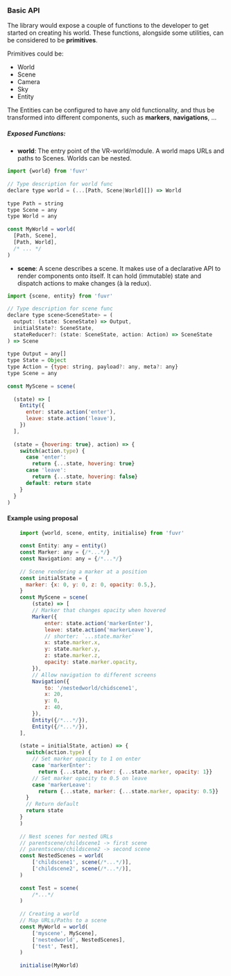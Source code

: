 
###  Basic API

The library would expose a couple of functions to the developer to get started on creating his world.
These functions, alongside some utilities, can be considered to be **primitives**.

Primitives could be:  

* World
* Scene
* Camera
* Sky
* Entity

The Entities can be configured to have any old functionality, and thus be transformed into different components, 
such as **markers**, **navigations**, ...

##### Exposed Functions:

* **world**: The entry point of the VR-world/module.
A world maps URLs and paths to Scenes. Worlds can be nested.
```javascript
import {world} from 'fuvr'
  
// Type description for world func
declare type world = (...[Path, Scene|World][]) => World
  
type Path = string
type Scene = any
type World = any
  
const MyWorld = world(
  [Path, Scene],
  [Path, World],
  /* ... */
)
```  

* **scene**: A scene describes a scene. It makes use of a declarative API to render 
components onto itself. It can hold (immutable) state and dispatch actions to make 
changes (à la redux). 
```javascript
import {scene, entity} from 'fuvr'
  
// Type description for scene func
declare type scene<SceneState> = (
  output: (state: SceneState) => Output,
  initialState?: SceneState,
  stateReducer?: (state: SceneState, action: Action) => SceneState
) => Scene
  
type Output = any[]
type State = Object
type Action = {type: string, payload?: any, meta?: any}
type Scene = any
  
const MyScene = scene(
  
  (state) => [
    Entity({
      enter: state.action('enter'),
      leave: state.action('leave'),
    })
  ],
  
  (state = {hovering: true}, action) => {
    switch(action.type) {
      case 'enter':
        return {...state, hovering: true}
      case 'leave':
        return {...state, hovering: false}
      default: return state
    }
  }
)
````

#### Example using proposal

```javascript
    import {world, scene, entity, initialise} from 'fuvr'
    
    const Entity: any = entity()
    const Marker: any = {/*...*/}
    const Navigation: any = {/*...*/}
        
    // Scene rendering a marker at a position
    const initialState = {
      marker: {x: 0, y: 0, z: 0, opacity: 0.5,},
    }
    const MyScene = scene(
        (state) => [
        // Marker that changes opacity when hovered 
        Marker({
            enter: state.action('markerEnter'),
            leave: state.action('markerLeave'),
            // shorter: `...state.marker`
            x: state.marker.x,
            y: state.marker.y,
            z: state.marker.z,
            opacity: state.marker.opacity,
        }),
        // Allow navigation to different screens
        Navigation({
            to: '/nestedworld/chidscene1',
            x: 20,
            y: 0,
            z: 40,
        }),
        Entity({/*...*/}),
        Entity({/*...*/}),
    ],
        
    (state = initialState, action) => {
      switch(action.type) {
        // Set marker opacity to 1 on enter
        case 'markerEnter':
          return {...state, marker: {...state.marker, opacity: 1}}
        // Set marker opacity to 0.5 on leave
        case 'markerLeave':
          return {...state, marker: {...state.marker, opacity: 0.5}}
      }
      // Return default
      return state
    }
    )
        
    // Nest scenes for nested URLs
    // parentscene/childscene1 -> first scene
    // parentscene/childscene2 -> second scene
    const NestedScenes = world(
        ['childscene1', scene(/*...*/)],
        ['childscene2', scene(/*...*/)],
    )
        
    const Test = scene(
        /*...*/
    )
        
    // Creating a world
    // Map URLs/Paths to a scene
    const MyWorld = world(
        ['myscene', MyScene],
        ['nestedworld', NestedScenes],
        ['test', Test],
    )
        
    initialise(MyWorld)
```